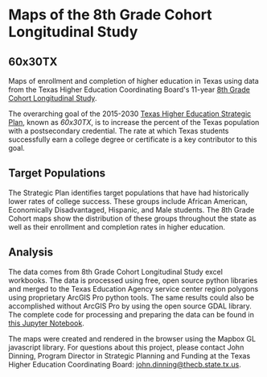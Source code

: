 # Maps of the 8th Grade Cohort Longitudinal Study

## 60x30TX
Maps of enrollment and completion of higher education in Texas using data from the Texas Higher Education Coordinating Board's 
11-year [8th Grade Cohort Longitudinal Study](http://www.txhighereddata.org/index.cfm?objectId=F2CBE4A0-C90B-11E5-8D610050560100A9).

The overarching goal of the 2015-2030 [Texas Higher Education Strategic Plan](http://www.thecb.state.tx.us/reports/PDF/9306.PDF?CFID=57485581&CFTOKEN=60423954), 
known as *60x30TX*, is to increase the percent of the Texas population with a postsecondary credential. The rate at which Texas students successfully earn a 
college degree or certificate is a key contributor to this goal.

## Target Populations
The Strategic Plan identifies target populations that have had historically lower rates of college success. These 
groups include African American, Economically Disadvantaged, Hispanic, and Male students. The 8th Grade Cohort maps show
the distribution of these groups throughout the state as well as their enrollment and completion rates in higher education.

## Analysis
The data comes from 8th Grade Cohort Longitudinal Study excel workbooks. 
The data is processed using free, open source python libraries and merged to the Texas Education Agency service center region polygons using proprietary ArcGIS Pro python tools. The 
same results could also be accomplished without ArcGIS Pro by using the open source GDAL library. The complete code 
for processing and preparing the data can be found in [this Jupyter Notebook](https://github.com/TexasHigherEducationCoordinatingBoard/8thGradeCohortMaps/blob/master/8thGradeCohort2008DataPrep.ipynb).

The maps were created and rendered in the browser using the Mapbox GL javascript library. For questions about this project, please contact John Dinning, Program Director in Strategic Planning and Funding at the Texas Higher Education Coordinating Board: john.dinning@thecb.state.tx.us.

